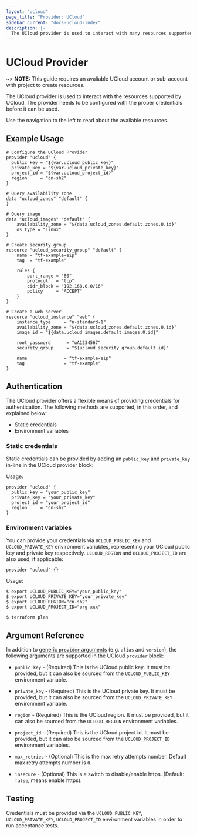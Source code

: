 ```yaml
---
layout: "ucloud"
page_title: "Provider: UCloud"
sidebar_current: "docs-ucloud-index"
description: |-
  The UCloud provider is used to interact with many resources supported by UCloud. The provider needs to be configured with the proper credentials before it can be used.
---
```


# UCloud Provider

~> **NOTE:** This guide requires an avaliable UCloud account or sub-account with project to create resources.

The UCloud provider is used to interact with the
resources supported by UCloud. The provider needs to be configured
with the proper credentials before it can be used.

Use the navigation to the left to read about the available resources.

## Example Usage

```hcl
# Configure the UCloud Provider
provider "ucloud" {
  public_key = "${var.ucloud_public_key}"
  private_key = "${var.ucloud_private_key}"
  project_id = "${var.ucloud_project_id}"
  region     = "cn-sh2"
}

# Query availability zone
data "ucloud_zones" "default" {
}

# Query image
data "ucloud_images" "default" {
    availability_zone = "${data.ucloud_zones.default.zones.0.id}"
    os_type = "Linux"
}

# Create security group
resource "ucloud_security_group" "default" {
    name = "tf-example-eip"
    tag  = "tf-example"

    rules {
        port_range = "80"
        protocol   = "tcp"
        cidr_block = "192.168.0.0/16"
        policy     = "ACCEPT"
    }
}

# Create a web server
resource "ucloud_instance" "web" {
    instance_type     = "n-standard-1"
    availability_zone = "${data.ucloud_zones.default.zones.0.id}"
    image_id = "${data.ucloud_images.default.images.0.id}"

    root_password      = "wA1234567"
    security_group     = "${ucloud_security_group.default.id}"

    name              = "tf-example-eip"
    tag               = "tf-example"
}
```

## Authentication

The UCloud provider offers a flexible means of providing credentials for
authentication. The following methods are supported, in this order, and
explained below:

- Static credentials
- Environment variables

### Static credentials

Static credentials can be provided by adding an `public_key` and `private_key` in-line in the
UCloud provider block:

Usage:

```hcl
provider "ucloud" {
  public_key = "your_public_key"
  private_key = "your_private_key"
  project_id = "your_project_id"
  region     = "cn-sh2"
}
```

### Environment variables

You can provide your credentials via `UCLOUD_PUBLIC_KEY` and `UCLOUD_PRIVATE_KEY`
environment variables, representing your UCloud public key and private key respectively.
`UCLOUD_REGION` and `UCLOUD_PROJECT_ID` are also used, if applicable:

```hcl
provider "ucloud" {}
```

Usage:

```hcl
$ export UCLOUD_PUBLIC_KEY="your_public_key"
$ export UCLOUD_PRIVATE_KEY="your_private_key"
$ export UCLOUD_REGION="cn-sh2"
$ export UCLOUD_PROJECT_ID="org-xxx"

$ terraform plan
```

## Argument Reference

In addition to [generic `provider` arguments](https://www.terraform.io/docs/configuration/providers.html)
(e.g. `alias` and `version`), the following arguments are supported in the UCloud
 `provider` block:

* `public_key` - (Required) This is the UCloud public key. It must be provided, but
  it can also be sourced from the `UCLOUD_PUBLIC_KEY` environment variable.

* `private_key` - (Required) This is the UCloud private key. It must be provided, but
  it can also be sourced from the `UCLOUD_PRIVATE_KEY` environment variable.

* `region` - (Required) This is the UCloud region. It must be provided, but
  it can also be sourced from the `UCLOUD_REGION` environment variables.

* `project_id` - (Required) This is the UCloud project id. It must be provided, but
  it can also be sourced from the `UCLOUD_PROJECT_ID` environment variables.

* `max_retries` - (Optional) This is the max retry attempts number. Default max retry attempts number is `0`.

* `insecure` - (Optional) This is a switch to disable/enable https. (Default: `false`, means enable https).

## Testing

Credentials must be provided via the `UCLOUD_PUBLIC_KEY`, `UCLOUD_PRIVATE_KEY`, `UCLOUD_PROJECT_ID` environment variables in order to run acceptance tests.
